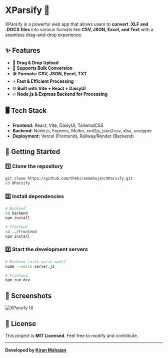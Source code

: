 # XParsify 🚀

XParsify is a powerful web app that allows users to **convert .XLF and .DOCX files** into various formats like **CSV, JSON, Excel, and Text** with a seamless drag-and-drop experience.

## ✨ Features

- 📂 **Drag & Drop Upload**
- 🔄 **Supports Bulk Conversion**
- 🛠️ **Formats: CSV, JSON, Excel, TXT**
- ⚡ **Fast & Efficient Processing**
- 🌐 **Built with Vite + React + DaisyUI**
- 🔥 **Node.js & Express Backend for Processing**

## 🖥️ Tech Stack

- **Frontend:** React, Vite, DaisyUI, TailwindCSS
- **Backend:** Node.js, Express, Multer, xml2js, json2csv, xlsx, unzipper
- **Deployment:** Vercel (Frontend), Railway/Render (Backend)

## 🚀 Getting Started

### 1️⃣ Clone the repository

```sh
git clone https://github.com/thekiranmahajan/XParsify.git
cd XParsify
```

### 2️⃣ Install dependencies

```sh
# Backend
cd backend
npm install

# Frontend
cd ../frontend
npm install
```

### 3️⃣ Start the development servers

```sh
# Backend (with watch mode)
node --watch server.js

# Frontend
npm run dev
```

## 📸 Screenshots

![XParsify UI](./assets/ui-preview.png)

## 📜 License

This project is **MIT Licensed**. Feel free to modify and contribute.

---

**Developed by [Kiran Mahajan](https://github.com/thekiranmahajan)**
